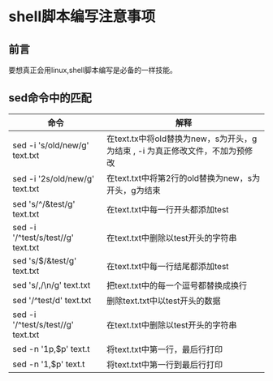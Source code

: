 # shell脚本编写注意事项

## 前言
要想真正会用linux,shell脚本编写是必备的一样技能。

## sed命令中的匹配

命令|解释
---|---
sed -i 's/old/new/g' text.txt |在text.tx中将old替换为new，s为开头，g为结束 , -i 为真正修改文件，不加为预修改
sed -i '2s/old/new/g' text.txt|在text.txt中将第2行的old替换为new，s为开头，g为结束
sed 's/^/&test/g' text.txt|在text.txt中每一行开头都添加test
sed  -i '/^test/s/test//g' text.txt|在text.txt中删除以test开头的字符串
sed 's/$/&test/g' text.txt|在text.txt中每一行结尾都添加test
sed 's/,/\n/g' text.txt|把text.txt中的每一个逗号都替换成换行
sed '/^test/d' text.txt|删除text.txt中以test开头的数据
sed  -i '/^test/s/test//g' text.txt|在text.txt中删除以test开头的字符串
sed -n '1p,$p' text.t|将text.txt中第一行，最后行打印
sed -n '1,$p' text.t|将text.txt中第一行到最后行打印
